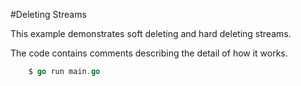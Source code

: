 #Deleting Streams

This example demonstrates soft deleting and hard deleting streams.

The code contains comments describing the detail of how it works.

```go
    $ go run main.go
```